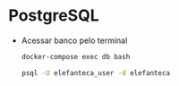 # PostgreSQL

- Acessar banco pelo terminal
    ```sh
    docker-compose exec db bash
    ```
    ```sh
    psql -U elefanteca_user -d elefanteca
    ```
